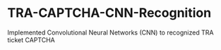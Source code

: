 # TRA-CAPTCHA-CNN-Recognition
Implemented Convolutional Neural Networks (CNN) to recognized TRA ticket CAPTCHA
